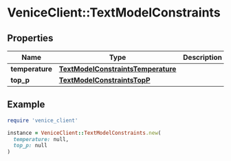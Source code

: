 # VeniceClient::TextModelConstraints

## Properties

| Name | Type | Description | Notes |
| ---- | ---- | ----------- | ----- |
| **temperature** | [**TextModelConstraintsTemperature**](TextModelConstraintsTemperature.md) |  |  |
| **top_p** | [**TextModelConstraintsTopP**](TextModelConstraintsTopP.md) |  |  |

## Example

```ruby
require 'venice_client'

instance = VeniceClient::TextModelConstraints.new(
  temperature: null,
  top_p: null
)
```

